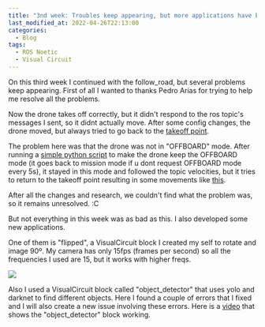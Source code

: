 ```yaml
---
title: "3nd week: Troubles keep appearing, but more applications have been done."
last_modified_at: 2022-04-26T22:13:00
categories:
  - Blog
tags:
  - ROS Noetic
  - Visual Circuit
---
```


On this third week I continued with the follow_road, but several problems keep appearing. First of all I wanted to thanks Pedro Arias for trying to help me resolve all the problems.

Now the drone takes off correctly, but it didn't respond to the ros topic's messages I sent, so it didnt actually move. After some config changes, the drone moved, but always tried to go back to the [takeoff point](https://youtu.be/H0C4LfSePKs).

The problem here was that the drone was not in "OFFBOARD" mode. After running a [simple python script](https://github.com/RoboticsLabURJC/2022-tfg-david-tapiador/blob/main/scripts/drone_offboard_mode.py) to make the drone keep the OFFBOARD mode (it goes back to mission mode if u dont request OFFBOARD mode every 5s), it stayed in this mode and followed the topic velocities, but it tries to return to the takeoff point resulting in some movements like [this](https://youtu.be/uIUyTPifYlc).

After all the changes and research, we couldn't find what the problem was, so it remains unresolved. :C

But not everything in this week was as bad as this. I also developed some new applications.

One of them is "flipped", a VisualCircuit block I created my self to rotate and image 90º. My camera has only 15fps (frames per second) so all the frequencies I used are 15, but it works with higher freqs.

![](/2022-tfg-david-tapiador/images/flipped.png)

Also I used a VisualCircuit block called "object_detector" that uses yolo and darknet to find different objects. Here I found a couple of errors that I fixed and I will also create a new issue involving these errors. Here is a [video](https://youtu.be/OjZvvfZpC2Q) that shows the "object_detector" block working.